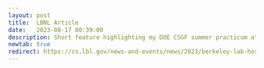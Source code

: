 ```yaml
---
layout: post
title:  LBNL Article
date:   2023-08-17 00:39:00
description: Short feature highlighting my DOE CSGF summer practicum at LBNL. 
newtab: true
redirect: https://cs.lbl.gov/news-and-events/news/2023/berkeley-lab-hosts-a-record-17-csgf-fellows/
---
```

